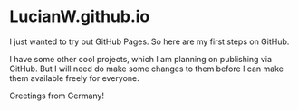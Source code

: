 LucianW.github.io
=================

I just wanted to try out GitHub Pages. So here are my first steps on GitHub.

I have some other cool projects, which I am planning on publishing via GitHub. But I will need do make some changes to them before I can make them available freely for everyone.

Greetings from Germany!
